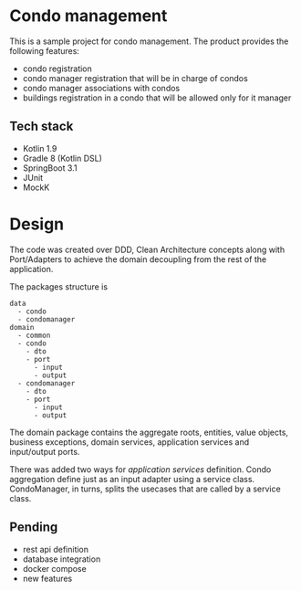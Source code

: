 # Condo management

This is a sample project for condo management. The product provides the following features:

- condo registration
- condo manager registration that will be in charge of condos
- condo manager associations with condos
- buildings registration in a condo that will be allowed only for it manager

## Tech stack

- Kotlin 1.9
- Gradle 8 (Kotlin DSL)
- SpringBoot 3.1
- JUnit
- MockK

# Design

The code was created over DDD, Clean Architecture concepts along with Port/Adapters
to achieve the domain decoupling from the rest of the application.

The packages structure is

```
data
  - condo
  - condomanager
domain
  - common
  - condo
    - dto
    - port
      - input
      - output    
  - condomanager
    - dto
    - port
      - input
      - output
```

The domain package contains the aggregate roots, entities, value objects,
business exceptions, domain services, application services and input/output ports.

There was added two ways for _application services_ definition. Condo aggregation define 
just as an input adapter using a service class. 
CondoManager, in turns, splits the usecases that are called by a service class.

## Pending
- rest api definition
- database integration
- docker compose
- new features

